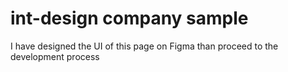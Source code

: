 # int-design company sample
I have designed the UI of this page on Figma than proceed to the development process
